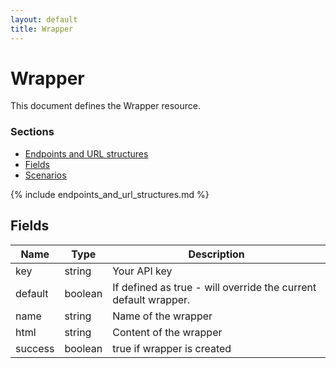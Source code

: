 ```yaml
---
layout: default
title: Wrapper
---
```

 
# Wrapper

This document defines the Wrapper resource.

### Sections

* [Endpoints and URL structures](#endpoints-and-url-structures)
* [Fields](#fields)
* [Scenarios](#scenarios)

{% include endpoints_and_url_structures.md %}

## Fields

|Name|Type |Description|
|---|---|---|
|key|string|Your API key|
|default| boolean|If defined as true - will override the current default wrapper. |
|name|string| Name of the wrapper |
|html|string| Content of the wrapper |
|success|boolean| true if wrapper is created |

